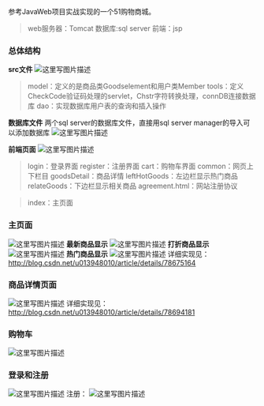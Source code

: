 参考JavaWeb项目实战实现的一个51购物商城。
>web服务器：Tomcat
>数据库:sql server
>前端：jsp
### 总体结构
**src文件**
![这里写图片描述](http://img.blog.csdn.net/20171206131748918?watermark/2/text/aHR0cDovL2Jsb2cuY3Nkbi5uZXQvdTAxMzk0ODAxMA==/font/5a6L5L2T/fontsize/400/fill/I0JBQkFCMA==/dissolve/70/gravity/SouthEast)
>model：定义的是商品类Goodselement和用户类Member
>tools：定义CheckCode验证码处理的servlet，Chstr字符转换处理，connDB连接数据库
>dao：实现数据库用户表的查询和插入操作

**数据库文件**
两个sql server的数据库文件，直接用sql server manager的导入可以添加数据库
![这里写图片描述](http://img.blog.csdn.net/20171206132140241?watermark/2/text/aHR0cDovL2Jsb2cuY3Nkbi5uZXQvdTAxMzk0ODAxMA==/font/5a6L5L2T/fontsize/400/fill/I0JBQkFCMA==/dissolve/70/gravity/SouthEast)

**前端页面**
![这里写图片描述](http://img.blog.csdn.net/20171206132357716?watermark/2/text/aHR0cDovL2Jsb2cuY3Nkbi5uZXQvdTAxMzk0ODAxMA==/font/5a6L5L2T/fontsize/400/fill/I0JBQkFCMA==/dissolve/70/gravity/SouthEast)
>login：登录界面
>register：注册界面
>cart：购物车界面
>common：网页上下栏目
>goodsDetail：商品详情
>leftHotGoods：左边栏显示热门商品
>relateGoods：下边栏显示相关商品
>agreement.html：网站注册协议

>index：主页面
### 主页面
![这里写图片描述](http://img.blog.csdn.net/20171206132740287?watermark/2/text/aHR0cDovL2Jsb2cuY3Nkbi5uZXQvdTAxMzk0ODAxMA==/font/5a6L5L2T/fontsize/400/fill/I0JBQkFCMA==/dissolve/70/gravity/SouthEast)
**最新商品显示**
![这里写图片描述](http://img.blog.csdn.net/20171206132756239?watermark/2/text/aHR0cDovL2Jsb2cuY3Nkbi5uZXQvdTAxMzk0ODAxMA==/font/5a6L5L2T/fontsize/400/fill/I0JBQkFCMA==/dissolve/70/gravity/SouthEast)
**打折商品显示**
![这里写图片描述](http://img.blog.csdn.net/20171206132811675?watermark/2/text/aHR0cDovL2Jsb2cuY3Nkbi5uZXQvdTAxMzk0ODAxMA==/font/5a6L5L2T/fontsize/400/fill/I0JBQkFCMA==/dissolve/70/gravity/SouthEast)
**热门商品显示**
![这里写图片描述](http://img.blog.csdn.net/20171206132908325?watermark/2/text/aHR0cDovL2Jsb2cuY3Nkbi5uZXQvdTAxMzk0ODAxMA==/font/5a6L5L2T/fontsize/400/fill/I0JBQkFCMA==/dissolve/70/gravity/SouthEast)
详细实现见：http://blog.csdn.net/u013948010/article/details/78675164

### 商品详情页面
![这里写图片描述](http://img.blog.csdn.net/20171206133027980?watermark/2/text/aHR0cDovL2Jsb2cuY3Nkbi5uZXQvdTAxMzk0ODAxMA==/font/5a6L5L2T/fontsize/400/fill/I0JBQkFCMA==/dissolve/70/gravity/SouthEast)
详细实现见：http://blog.csdn.net/u013948010/article/details/78694181

### 购物车
![这里写图片描述](http://img.blog.csdn.net/20171206133111609?watermark/2/text/aHR0cDovL2Jsb2cuY3Nkbi5uZXQvdTAxMzk0ODAxMA==/font/5a6L5L2T/fontsize/400/fill/I0JBQkFCMA==/dissolve/70/gravity/SouthEast)

### 登录和注册
![这里写图片描述](http://img.blog.csdn.net/20171206133845832?watermark/2/text/aHR0cDovL2Jsb2cuY3Nkbi5uZXQvdTAxMzk0ODAxMA==/font/5a6L5L2T/fontsize/400/fill/I0JBQkFCMA==/dissolve/70/gravity/SouthEast)
注册：
![这里写图片描述](http://img.blog.csdn.net/20171206133859288?watermark/2/text/aHR0cDovL2Jsb2cuY3Nkbi5uZXQvdTAxMzk0ODAxMA==/font/5a6L5L2T/fontsize/400/fill/I0JBQkFCMA==/dissolve/70/gravity/SouthEast)